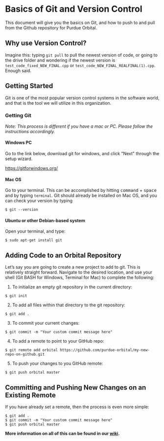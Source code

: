 # Basics of Git and Version Control
This document will give you the basics on Git, and how to push to and pull from the Github repository for Purdue Orbital.
## Why use Version Control?
Imagine this: typing `git pull` to pull the newest version of code, or going to the drive folder and wondering if the newest version is `test_code_fixed_NEW_FINAL.cpp` or `test_code_NEW_FINAL_REALFINAL(1).cpp`. Enough said.
## Getting Started
Git is one of the most popular version control systems in the software world, and that is the tool we will utilize in this organization.
### Getting Git
*Note: This process is different if you have a mac or PC. Please follow the instructions accordingly.*
#### Windows PC
Go to the link below, download git for windows, and click "Next" through the setup wizard.

https://gitforwindows.org/
#### Mac OS
Go to your terminal. This can be accomplished by hitting <kbd>command</kbd> + <kbd>space</kbd> and by typing `terminal`. Git should already be installed on Mac OS, and you can check your version by typing

```shell
$ git --version
```
#### Ubuntu or other Debian-based system
Open your terminal, and type:

```shell
$ sudo apt-get install git
```


## Adding Code to an Orbital Repository 
Let’s say you are going to create a new project to add to git. This is relatively straight forward. Navigate to the desired location, and use your shell (Git BASH for Windows, Terminal for Mac) to complete the following: 

1) To initialize an empty git repository in the current directory:

```shell
$ git init
```

2) To add all files within that directory to the git repository:

```shell
$ git add .
```

3) To commit your current changes:
```shell
$ git commit -m "Your custom commit message here"
```

4) To add a remote to point to your GitHub repo:
```shell
$ git remote add orbital https://github.com/purdue-orbital/my-new-repo-on-github.git
```

5) To push your changes to you GitHub remote:
```shell
$ git push orbital master
```

## Committing and Pushing New Changes on an Existing Remote
If you have already set a remote, then the process is even more simple:
```shell
$ git add .
$ git commit -m "Your custom commit message here"
$ git push orbital master
```

__More information on all of this can be found in our [wiki](https://github.com/purdue-orbital/Git-for-Orbital/wiki).__
